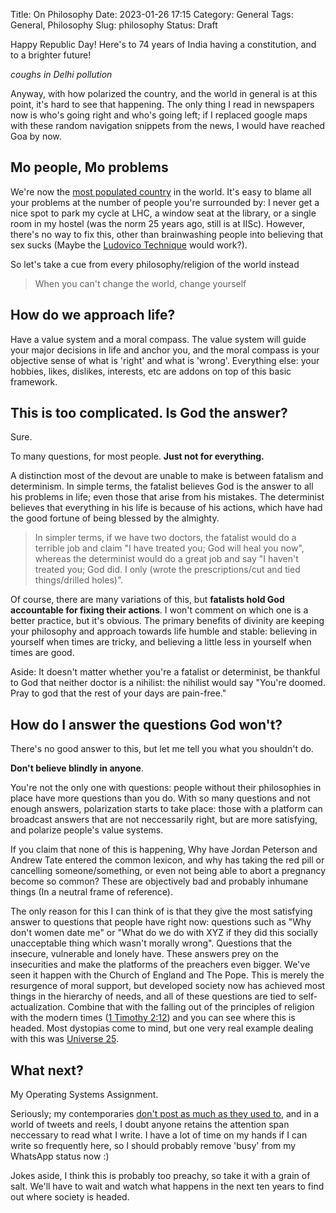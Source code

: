 Title: On Philosophy
Date: 2023-01-26 17:15
Category: General
Tags: General, Philosophy
Slug: philosophy
Status: Draft

Happy Republic Day! Here's to 74 years of India having a constitution, and to
a brighter future!

_coughs in Delhi pollution_

Anyway, with how polarized the country, and the world in general is at this
point, it's hard to see that happening. The only thing I read in newspapers now
is who's going right and who's going left; if I replaced google maps with these
random navigation snippets from the news, I would have reached Goa by now.

## Mo people, Mo problems

We're now the [most populated country](https://thediplomat.com/2023/01/india-is-the-worlds-most-populous-country-what-it-means/)
in the world. It's easy to blame all your problems at the number of people 
you're surrounded by: I never get a nice spot to park my cycle at LHC, a window
seat at the library, or a single room in my hostel (was the norm 25 years ago,
still is at IISc). However, there's no way to fix this, other than brainwashing
people into believing that sex sucks (Maybe the [Ludovico Technique](https://en.wikipedia.org/wiki/A_Clockwork_Orange_(novel)#Part\_2:\_The\_Ludovico\_Technique) 
would work?). 

So let's take a cue from every philosophy/religion of the world instead

> When you can't change the world, change yourself

## How do we approach life?

Have a value system and a moral compass. The value system will guide your 
major decisions in life and anchor you, and the moral compass is your objective
sense of what is 'right' and what is 'wrong'. Everything else: your hobbies,
likes, dislikes, interests, etc are addons on top of this basic framework.

## This is too complicated. Is God the answer?

Sure.

To many questions, for most people. **Just not for everything.**

A distinction most of the devout are unable to make is between fatalism and
determinism. In simple terms, the fatalist believes God is the answer to all
his problems in life; even those that arise from his mistakes. The determinist
believes that everything in his life is because of his actions, which have had
the good fortune of being blessed by the almighty.

> In simpler terms, if we have two doctors, the fatalist would do a terrible job
> and claim "I have treated you; God will heal you now", whereas the determinist
> would do a great job and say "I haven't treated you; God did. I only (wrote the
> prescriptions/cut and tied things/drilled holes)".

Of course, there are many variations of this, but **fatalists hold God accountable
for fixing their actions**. I won't comment on which one is a better practice,
but it's obvious. The primary benefits of divinity are keeping your philosophy
and approach towards life humble and stable: believing in yourself when times
are tricky, and believing a little less in yourself when times are good. 

Aside: It doesn't matter whether you're a fatalist or determinist, be thankful
to God that neither doctor is a nihilist: the nihilist would say "You're doomed.
Pray to god that the rest of your days are pain-free."

## How do I answer the questions God won't?

There's no good answer to this, but let me tell you what you shouldn't do.

**Don't believe blindly in anyone**.

You're not the only one with questions: people without their philosophies in 
place have more questions than you do. With so many questions and not enough
answers, polarization starts to take place: those with a platform can broadcast
answers that are not neccessarily right, but are more satisfying, and polarize
people's value systems.

If you claim that none of this is happening, Why have Jordan Peterson and Andrew
Tate entered the common lexicon, and why has taking the red pill or cancelling
someone/something, or even not being able to abort a pregnancy become so common? 
These are objectively bad and probably inhumane things (In a neutral frame of
reference).

The only reason for this I can think of is that they give the
most satisfying answer to questions that people have right now: questions such
as "Why don't women date me" or "What do we do with XYZ if they did this 
socially unacceptable thing which wasn't morally wrong". Questions that the 
insecure, vulnerable and lonely have. These answers prey on the insecurities and
make the platforms of the preachers even bigger. We've seen it happen with the
Church of England and The Pope. This is merely the resurgence of moral support,
but developed society now has achieved most things in the hierarchy of needs,
and all of these questions are tied to self-actualization. Combine that with
the falling out of the principles of religion with the modern times 
([1 Timothy 2:12](https://en.wikipedia.org/wiki/1_Timothy_2:12)) and you can
see where this is headed. Most dystopias come to mind, but one very real
example dealing with this was [Universe 25](https://www.smithsonianmag.com/smart-news/how-mouse-utopias-1960s-led-grim-predictions-humans-180954423/).

## What next?

My Operating Systems Assignment.

Seriously; my contemporaries [don't post as much as they used to](https://basil08.github.io/post/),
and in a world of tweets and reels, I doubt anyone retains the attention span
neccessary to read what I write. I have a lot of time on my hands if I can
write so frequently here, so I should probably remove 'busy' from my WhatsApp
status now :)

Jokes aside, I think this is probably too preachy, so take it with a grain of
salt. We'll have to wait and watch what happens in the next ten years to find
out where society is headed.

